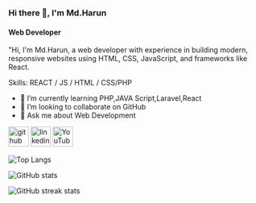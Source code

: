 
### Hi there 👋, I'm Md.Harun
#### Web Developer


"Hi, I'm Md.Harun, a web developer with experience in building modern, responsive websites using HTML, CSS, JavaScript, and frameworks like React.

Skills:  REACT / JS / HTML / CSS/PHP

- 🌱 I’m currently learning PHP,JAVA Script,Laravel,React 
- 👯 I’m looking to collaborate on GitHub 
- 💬 Ask me about Web Development 


[<img src='https://cdn.jsdelivr.net/npm/simple-icons@3.0.1/icons/github.svg' alt='github' height='40'>](https://github.com/Harun259579)  [<img src='https://cdn.jsdelivr.net/npm/simple-icons@3.0.1/icons/linkedin.svg' alt='linkedin' height='40'>](https://www.linkedin.com/in/Md.Harun/)  [<img src='https://cdn.jsdelivr.net/npm/simple-icons@3.0.1/icons/youtube.svg' alt='YouTube' height='40'>](https://www.youtube.com/channel/Md.Harun)  

![Top Langs](https://github-readme-stats.vercel.app/api/top-langs/?username=Harun259579&layout=compact)

![GitHub stats](https://github-readme-stats.vercel.app/api?username=Harun259579&show_icons=true)  

![GitHub streak stats](https://github-readme-streak-stats.herokuapp.com/?user=Harun259579)
 

